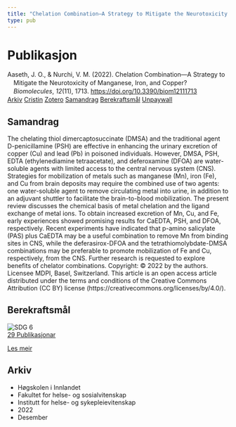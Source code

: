 ```yaml
---
title: "Chelation Combination—A Strategy to Mitigate the Neurotoxicity of Manganese, Iron, and Copper?"
type: pub
---
```

<h1>Publikasjon</h1>
<article id="csl-bib-container-8DQG75QQ" class="csl-bib-container">
  <div class="csl-bib-body" style="line-height: 1.35; padding-left: 1em; text-indent:-1em;">
  <div class="csl-entry">Aaseth, J. O., &amp; Nurchi, V. M. (2022). Chelation Combination&#x2014;A Strategy to Mitigate the Neurotoxicity of Manganese, Iron, and Copper? <i>Biomolecules</i>, <i>12</i>(11), 1713. <a href="https://doi.org/10.3390/biom12111713">https://doi.org/10.3390/biom12111713</a></div>
</div>
  <div class="csl-bib-buttons">
    <a href="#taxonomy-article-8DQG75QQ" class="csl-bib-button">Arkiv</a>
    <a href="https://app.cristin.no/results/show.jsf?id=2093099" alt="Cristin URL" class="csl-bib-button">Cristin</a>
    <a href="http://zotero.org/groups/5022929/items/8DQG75QQ" alt="Zotero URL" class="csl-bib-button">Zotero</a>
    <a href="#abstract-article-8DQG75QQ" class="csl-bib-button">Samandrag</a>
    <a href="#sdg-article-8DQG75QQ" class="csl-bib-button">Berekraftsmål</a>
    <a href="https://www.mdpi.com/2218-273X/12/11/1713/pdf?version=1669100325" class="csl-bib-button">Unpaywall</a>
  </div>
  <div id="csl-bib-meta-container-8DQG75QQ"></div>
</article>
<div id="csl-bib-meta-8DQG75QQ" class="csl-bib-meta">
  <article id="abstract-article-8DQG75QQ" class="abstract-article">
    <h1>Samandrag</h1>
    The chelating thiol dimercaptosuccinate (DMSA) and the traditional agent D-penicillamine (PSH) are effective in enhancing the urinary excretion of copper (Cu) and lead (Pb) in poisoned individuals. However, DMSA, PSH, EDTA (ethylenediamine tetraacetate), and deferoxamine (DFOA) are water-soluble agents with limited access to the central nervous system (CNS). Strategies for mobilization of metals such as manganese (Mn), iron (Fe), and Cu from brain deposits may require the combined use of two agents: one water-soluble agent to remove circulating metal into urine, in addition to an adjuvant shuttler to facilitate the brain-to-blood mobilization. The present review discusses the chemical basis of metal chelation and the ligand exchange of metal ions. To obtain increased excretion of Mn, Cu, and Fe, early experiences showed promising results for CaEDTA, PSH, and DFOA, respectively. Recent experiments have indicated that p-amino salicylate (PAS) plus CaEDTA may be a useful combination to remove Mn from binding sites in CNS, while the deferasirox-DFOA and the tetrathiomolybdate-DMSA combinations may be preferable to promote mobilization of Fe and Cu, respectively, from the CNS. Further research is requested to explore benefits of chelator combinations. 
Copyright: © 2022 by the authors. Licensee MDPI, Basel, Switzerland. This article is an open access article distributed under the terms and conditions of the Creative Commons Attribution (CC BY) license (https://creativecommons.org/licenses/by/4.0/).
  </article>
  <article id="sdg-article-8DQG75QQ" class="sdg-article">
    <h1>Berekraftsmål</h1>
    <div class="sdg-container"><div id="sdg6" class="sdg">
<img src="{{< params subfolder >}}images/sdg/sdg06_no.png" class="image" alt="SDG 6">
<div class="sdg-overlay">
<a href="{{< params subfolder >}}no/archive/?sdg=6#archive" class="sdg-publication-count"><span>29</span> Publikasjonar</a>
<p><a href="https://www.fn.no/om-fn/fns-baerekraftsmaal/rent-vann-og-gode-sanitaerforhold?lang=nno-NO" class="sdg-read-more">Les meir</a></p>
</div>
</div></div>
  </article>
  <article id="taxonomy-article-8DQG75QQ" class="taxonomy-article">
    <h1>Arkiv</h1>
    <ul>
      <li>Høgskolen i Innlandet</li>
      <li>Fakultet for helse- og sosialvitenskap</li>
      <li>Institutt for helse- og sykepleievitenskap</li>
      <li>2022</li>
      <li>Desember</li>
    </ul>
  </article>
</div>
